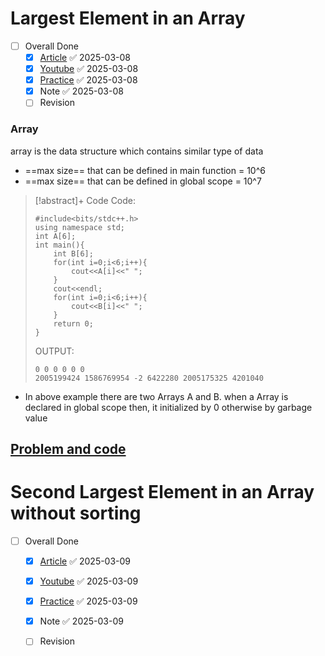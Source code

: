 # Largest Element  in an Array

- [ ] Overall Done
  - [x] [Article](https://takeuforward.org/data-structure/find-the-largest-element-in-an-array/) ✅ 2025-03-08
  - [x] [Youtube](https://youtu.be/37E9ckMDdTk) ✅ 2025-03-08
  - [x] [Practice](https://bit.ly/3Pld280) ✅ 2025-03-08
  - [x] Note ✅ 2025-03-08
  - [ ] Revision

### Array 
array is the data structure which contains similar type of data

- ==max size== that can be defined in main function  = 10^6
- ==max size== that can be defined in global scope  = 10^7

> [!abstract]+ Code
> Code:
>```
> #include<bits/stdc++.h>
> using namespace std;
> int A[6];
> int main(){
>     int B[6];
>     for(int i=0;i<6;i++){
>         cout<<A[i]<<" ";
>     }
>     cout<<endl;
>     for(int i=0;i<6;i++){
>         cout<<B[i]<<" ";
>     }
>     return 0;
> }
> ```
> OUTPUT:
> ```OUTPUT:
> 0 0 0 0 0 0 
> 2005199424 1586769954 -2 6422280 2005175325 4201040
> ```

- In above example there are two Arrays A and B. when a Array is declared in global scope then, it initialized by 0 otherwise by garbage value
## [Problem and code](https://takeuforward.org/data-structure/find-the-largest-element-in-an-array/)


# Second Largest Element in an Array without sorting

- [ ] Overall Done
  - [x] [Article](https://takeuforward.org/data-structure/find-second-smallest-and-second-largest-element-in-an-array/) ✅ 2025-03-09
  - [x] [Youtube](https://youtu.be/37E9ckMDdTk) ✅ 2025-03-09
  - [x] [Practice](https://bit.ly/3pFvBcN) ✅ 2025-03-09
  - [x] Note ✅ 2025-03-09
  - [ ] Revision

